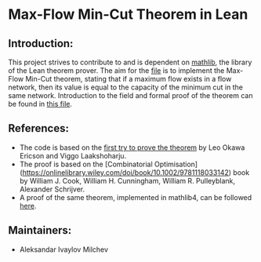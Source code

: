 # Max-Flow Min-Cut Theorem in Lean

## Introduction:

This project strives to contribute to and is dependent on [mathlib](https://github.com/leanprover-community/mathlib/edit/max_flow_min_cut/README.md), the library of the Lean theorem prover. 
The aim for the [file](https://github.com/amilchew/Max-Flow_Min-Cut/blob/master/src/max_flow_min_cut.lean) is to implement the Max-Flow Min-Cut theorem, stating that if a maximum flow exists in a flow network, then its value is equal to the capacity of the minimum cut in the same network. 
Introduction to the field and formal proof of the theorem can be found in [this file](https://github.com/amilchew/Max-Flow_Min-Cut/blob/master/Max-Flow-Min-Cut-Proof.pdf).

## References:

- The code is based on the [first try to prove the theorem](https://github.com/Zetagon/maxflow-mincut/blob/master/src/maxflowmincut.lean) by Leo Okawa Ericson and Viggo Laakshoharju.
- The proof is based on the [Combinatorial Optimisation] (https://onlinelibrary.wiley.com/doi/book/10.1002/9781118033142) book by William J. Cook, William H. Cunningham, William R. Pulleyblank, Alexander Schrijver. 
- A proof of the same theorem, implemented in mathlib4, can be followed [here](https://gitlab.com/Shreyas941/maxflowmincutlean4/-/blob/master/MaxFlowMinCut.lean).

## Maintainers:

* Aleksandar Ivaylov Milchev
